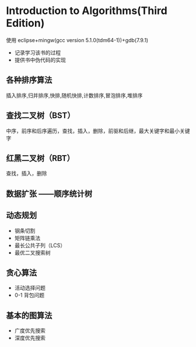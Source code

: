 # Introduction to Algorithms(Third Edition)  
使用 eclipse+mingw(gcc version 5.1.0(tdm64-1))+gdb(7.9.1)

- 记录学习该书的过程 
- 提供书中伪代码的实现

## 各种排序算法
  插入排序,归并排序,快排,随机快排,计数排序,冒泡排序,堆排序

## 查找二叉树（BST）
  中序，前序和后序遍历，查找，插入，删除，前驱和后继，最大关键字和最小关键字

## 红黑二叉树（RBT）

  查找，插入，删除

## 数据扩张 ——顺序统计树

## 动态规划

- 钢条切割
- 矩阵链乘法
- 最长公共子列（LCS）
- 最优二叉搜索树
  ​
## 贪心算法
- 活动选择问题
- 0-1 背包问题
## 基本的图算法
- 广度优先搜索
- 深度优先搜索
